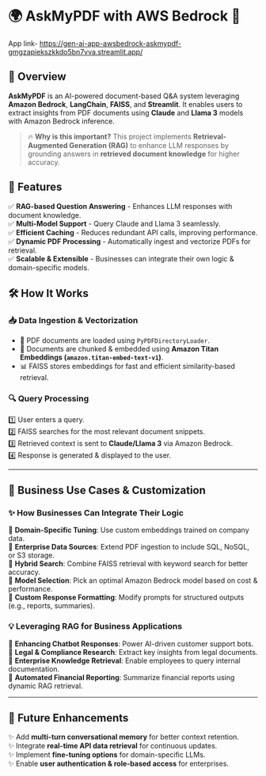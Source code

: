 # 🌍 AskMyPDF with AWS Bedrock 🚀

App link- https://gen-ai-app-awsbedrock-askmypdf-gmgzapiekszkkdo5bn7vva.streamlit.app/

## 📌 Overview
**AskMyPDF** is an AI-powered document-based Q&A system leveraging **Amazon Bedrock**, **LangChain**, **FAISS**, and **Streamlit**. It enables users to extract insights from PDF documents using **Claude** and **Llama 3** models with Amazon Bedrock inference.

> 🔥 **Why is this important?** This project implements **Retrieval-Augmented Generation (RAG)** to enhance LLM responses by grounding answers in **retrieved document knowledge** for higher accuracy.

## 🌟 Features
✅ **RAG-based Question Answering** - Enhances LLM responses with document knowledge.  
✅ **Multi-Model Support** - Query Claude and Llama 3 seamlessly.  
✅ **Efficient Caching** - Reduces redundant API calls, improving performance.  
✅ **Dynamic PDF Processing** - Automatically ingest and vectorize PDFs for retrieval.  
✅ **Scalable & Extensible** - Businesses can integrate their own logic & domain-specific models.

## 🛠️ How It Works
### 📥 Data Ingestion & Vectorization
- 📂 PDF documents are loaded using `PyPDFDirectoryLoader`.
- 🔄 Documents are chunked & embedded using **Amazon Titan Embeddings (`amazon.titan-embed-text-v1`)**.
- 📊 FAISS stores embeddings for fast and efficient similarity-based retrieval.

### 🔍 Query Processing
1️⃣ User enters a query.  
2️⃣ FAISS searches for the most relevant document snippets.  
3️⃣ Retrieved context is sent to **Claude/Llama 3** via Amazon Bedrock.  
4️⃣ Response is generated & displayed to the user.  

---

## 🏢 Business Use Cases & Customization
### ✨ **How Businesses Can Integrate Their Logic**
🔹 **Domain-Specific Tuning**: Use custom embeddings trained on company data.  
🔹 **Enterprise Data Sources**: Extend PDF ingestion to include SQL, NoSQL, or S3 storage.  
🔹 **Hybrid Search**: Combine FAISS retrieval with keyword search for better accuracy.  
🔹 **Model Selection**: Pick an optimal Amazon Bedrock model based on cost & performance.  
🔹 **Custom Response Formatting**: Modify prompts for structured outputs (e.g., reports, summaries).  

### 💡 **Leveraging RAG for Business Applications**
📌 **Enhancing Chatbot Responses**: Power AI-driven customer support bots.  
📌 **Legal & Compliance Research**: Extract key insights from legal documents.  
📌 **Enterprise Knowledge Retrieval**: Enable employees to query internal documentation.  
📌 **Automated Financial Reporting**: Summarize financial reports using dynamic RAG retrieval.  

---

## 🔮 Future Enhancements
✨ Add **multi-turn conversational memory** for better context retention.  
✨ Integrate **real-time API data retrieval** for continuous updates.  
✨ Implement **fine-tuning options** for domain-specific LLMs.  
✨ Enable **user authentication & role-based access** for enterprises.  
